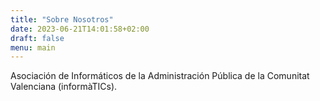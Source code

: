 ```yaml
---
title: "Sobre Nosotros"
date: 2023-06-21T14:01:58+02:00
draft: false
menu: main
---
```


Asociación de Informáticos de la Administración Pública de la Comunitat Valenciana (informàTICs).
